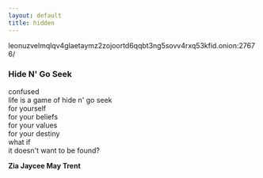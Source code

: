 ```yaml
---
layout: default
title: hidden
---
```


<div class="post">

<p><a>leonuzvelmqlqv4glaetaymz2zojoortd6qqbt3ng5sovv4rxq53kfid.onion:27676/</a></p>
<h3 id="hide-n-go-seek">Hide N&#39; Go Seek</h3>
<p>confused<br>life is a game of hide n&#39; go seek<br>for yourself<br>for your beliefs<br>for your values<br>for your destiny<br>what if<br>it doesn&#39;t want to be found?  </p>
<p><strong>Zia Jaycee May Trent</strong></p>


</div>
